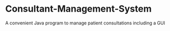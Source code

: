 # Consultant-Management-System
A convenient Java program to manage patient consultations including a GUI
